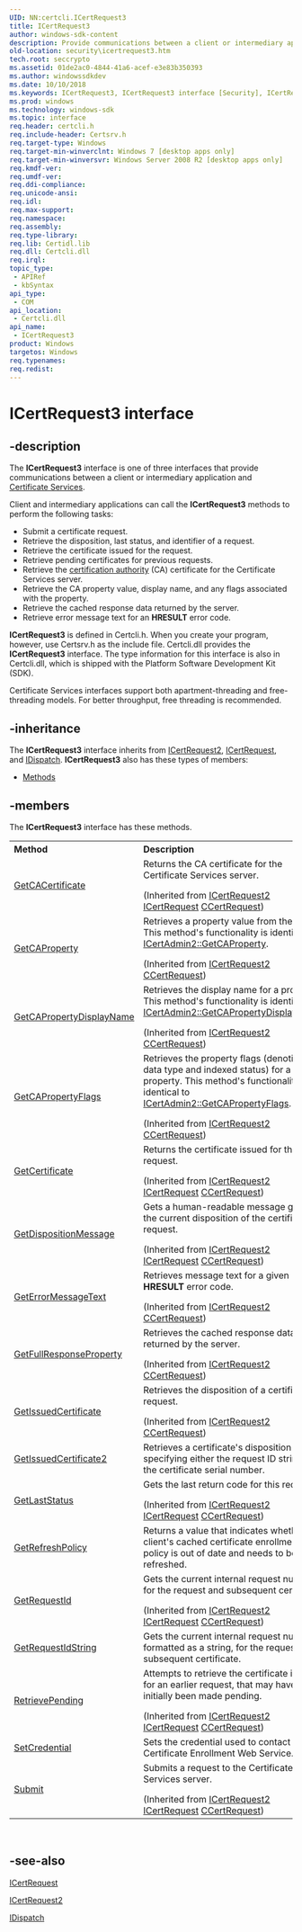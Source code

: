 ```yaml
---
UID: NN:certcli.ICertRequest3
title: ICertRequest3
author: windows-sdk-content
description: Provide communications between a client or intermediary application and Certificate Services.
old-location: security\icertrequest3.htm
tech.root: seccrypto
ms.assetid: 01de2ac0-4844-41a6-acef-e3e83b350393
ms.author: windowssdkdev
ms.date: 10/10/2018
ms.keywords: ICertRequest3, ICertRequest3 interface [Security], ICertRequest3 interface [Security],described, certcli/ICertRequest3, security.icertrequest3
ms.prod: windows
ms.technology: windows-sdk
ms.topic: interface
req.header: certcli.h
req.include-header: Certsrv.h
req.target-type: Windows
req.target-min-winverclnt: Windows 7 [desktop apps only]
req.target-min-winversvr: Windows Server 2008 R2 [desktop apps only]
req.kmdf-ver: 
req.umdf-ver: 
req.ddi-compliance: 
req.unicode-ansi: 
req.idl: 
req.max-support: 
req.namespace: 
req.assembly: 
req.type-library: 
req.lib: Certidl.lib
req.dll: Certcli.dll
req.irql: 
topic_type:
 - APIRef
 - kbSyntax
api_type:
 - COM
api_location:
 - Certcli.dll
api_name:
 - ICertRequest3
product: Windows
targetos: Windows
req.typenames: 
req.redist: 
---
```


# ICertRequest3 interface


## -description


The <b>ICertRequest3</b> interface is one of three interfaces that  provide communications between a client or intermediary application and <a href="https://msdn.microsoft.com/en-us/library/ms721572(v=VS.85).aspx">Certificate Services</a>.

Client and intermediary applications can call the  <b>ICertRequest3</b> methods to perform the following tasks:<ul>
<li>Submit a certificate request.</li>
<li>Retrieve the disposition, last status, and identifier of a request.</li>
<li>Retrieve the certificate issued for the request.</li>
<li>Retrieve pending certificates for previous requests.</li>
<li>Retrieve the <a href="https://msdn.microsoft.com/en-us/library/ms721572(v=VS.85).aspx">certification authority</a> (CA) certificate for the Certificate Services server.</li>
<li>Retrieve the CA property value, display name, and any flags associated with the property.</li>
<li>Retrieve the cached response data returned by the server.</li>
<li>Retrieve error message text for an <b>HRESULT</b> error code.</li>
</ul>


<b>ICertRequest3</b> is defined in Certcli.h. When you create your program, however, use Certsrv.h as the include file. Certcli.dll provides the <b>ICertRequest3</b> interface. The type information for this interface is also in Certcli.dll, which is shipped with the Platform Software Development Kit (SDK).

Certificate Services interfaces support both apartment-threading and free-threading models. For better throughput, free threading is recommended.


## -inheritance

The <b xmlns:loc="http://microsoft.com/wdcml/l10n">ICertRequest3</b> interface inherits from <a href="https://msdn.microsoft.com/en-us/library/Aa385041(v=VS.85).aspx">ICertRequest2</a>, <a href="https://msdn.microsoft.com/en-us/library/Aa385040(v=VS.85).aspx">ICertRequest</a>, and <a href="https://msdn.microsoft.com/en-us/library/ms221608(v=VS.85).aspx">IDispatch</a>. <b>ICertRequest3</b> also has these types of members:
<ul>
<li><a href="https://msdn.microsoft.com/en-us/library/ms684591(v=VS.85).aspx">Methods</a></li>
</ul>

## -members

The <b>ICertRequest3</b> interface has these methods.
<table class="members" id="memberListMethods">
<tr>
<th align="left" width="37%">Method</th>
<th align="left" width="63%">Description</th>
</tr>
<tr data="inherited;">
<td align="left" width="37%">
<a href="https://msdn.microsoft.com/en-us/library/Aa385042(v=VS.85).aspx">GetCACertificate</a>
</td>
<td align="left" width="63%">
Returns the CA certificate for the Certificate Services server.</p> (Inherited from <a href="https://msdn.microsoft.com/en-us/library/Aa385041(v=VS.85).aspx">ICertRequest2</a>
<a href="https://msdn.microsoft.com/en-us/library/Aa385040(v=VS.85).aspx">ICertRequest</a>
<a href="https://msdn.microsoft.com/en-us/library/Aa385041(v=VS.85).aspx">CCertRequest</a>)</td>
</tr>
<tr data="inherited;">
<td align="left" width="37%">
<a href="https://msdn.microsoft.com/en-us/library/Aa385043(v=VS.85).aspx">GetCAProperty</a>
</td>
<td align="left" width="63%">
Retrieves a property value from the CA. This method's functionality is identical to 
<a href="https://msdn.microsoft.com/en-us/library/Aa383238(v=VS.85).aspx">ICertAdmin2::GetCAProperty</a>.</p> (Inherited from <a href="https://msdn.microsoft.com/en-us/library/Aa385041(v=VS.85).aspx">ICertRequest2</a>
<a href="https://msdn.microsoft.com/en-us/library/Aa385041(v=VS.85).aspx">CCertRequest</a>)</td>
</tr>
<tr data="inherited;">
<td align="left" width="37%">
<a href="https://msdn.microsoft.com/en-us/library/Aa385044(v=VS.85).aspx">GetCAPropertyDisplayName</a>
</td>
<td align="left" width="63%">
Retrieves the display name for a property. This method's functionality is identical to 
<a href="https://msdn.microsoft.com/en-us/library/Aa383239(v=VS.85).aspx">ICertAdmin2::GetCAPropertyDisplayName</a>.</p> (Inherited from <a href="https://msdn.microsoft.com/en-us/library/Aa385041(v=VS.85).aspx">ICertRequest2</a>
<a href="https://msdn.microsoft.com/en-us/library/Aa385041(v=VS.85).aspx">CCertRequest</a>)</td>
</tr>
<tr data="inherited;">
<td align="left" width="37%">
<a href="https://msdn.microsoft.com/en-us/library/Aa385045(v=VS.85).aspx">GetCAPropertyFlags</a>
</td>
<td align="left" width="63%">
Retrieves the property flags (denoting data type and indexed status) for a property. This method's functionality is identical to 
<a href="https://msdn.microsoft.com/en-us/library/Aa383240(v=VS.85).aspx">ICertAdmin2::GetCAPropertyFlags</a>.</p> (Inherited from <a href="https://msdn.microsoft.com/en-us/library/Aa385041(v=VS.85).aspx">ICertRequest2</a>
<a href="https://msdn.microsoft.com/en-us/library/Aa385041(v=VS.85).aspx">CCertRequest</a>)</td>
</tr>
<tr data="inherited;">
<td align="left" width="37%">
<a href="https://msdn.microsoft.com/en-us/library/Aa385046(v=VS.85).aspx">GetCertificate</a>
</td>
<td align="left" width="63%">
Returns the certificate issued for the request.</p> (Inherited from <a href="https://msdn.microsoft.com/en-us/library/Aa385041(v=VS.85).aspx">ICertRequest2</a>
<a href="https://msdn.microsoft.com/en-us/library/Aa385040(v=VS.85).aspx">ICertRequest</a>
<a href="https://msdn.microsoft.com/en-us/library/Aa385041(v=VS.85).aspx">CCertRequest</a>)</td>
</tr>
<tr data="inherited;">
<td align="left" width="37%">
<a href="https://msdn.microsoft.com/en-us/library/Aa385047(v=VS.85).aspx">GetDispositionMessage</a>
</td>
<td align="left" width="63%">
Gets a human-readable message giving the current disposition of the certificate request.</p> (Inherited from <a href="https://msdn.microsoft.com/en-us/library/Aa385041(v=VS.85).aspx">ICertRequest2</a>
<a href="https://msdn.microsoft.com/en-us/library/Aa385040(v=VS.85).aspx">ICertRequest</a>
<a href="https://msdn.microsoft.com/en-us/library/Aa385041(v=VS.85).aspx">CCertRequest</a>)</td>
</tr>
<tr data="inherited;">
<td align="left" width="37%">
<a href="https://msdn.microsoft.com/en-us/library/Aa385048(v=VS.85).aspx">GetErrorMessageText</a>
</td>
<td align="left" width="63%">
Retrieves message text for a given <b>HRESULT</b> error code.</p> (Inherited from <a href="https://msdn.microsoft.com/en-us/library/Aa385041(v=VS.85).aspx">ICertRequest2</a>
<a href="https://msdn.microsoft.com/en-us/library/Aa385041(v=VS.85).aspx">CCertRequest</a>)</td>
</tr>
<tr data="inherited;">
<td align="left" width="37%">
<a href="https://msdn.microsoft.com/en-us/library/Aa385049(v=VS.85).aspx">GetFullResponseProperty</a>
</td>
<td align="left" width="63%">
Retrieves the cached response data returned by the server.</p> (Inherited from <a href="https://msdn.microsoft.com/en-us/library/Aa385041(v=VS.85).aspx">ICertRequest2</a>
<a href="https://msdn.microsoft.com/en-us/library/Aa385041(v=VS.85).aspx">CCertRequest</a>)</td>
</tr>
<tr data="inherited;">
<td align="left" width="37%">
<a href="https://msdn.microsoft.com/en-us/library/Aa385050(v=VS.85).aspx">GetIssuedCertificate</a>
</td>
<td align="left" width="63%">
Retrieves the disposition of a certificate request.</p> (Inherited from <a href="https://msdn.microsoft.com/en-us/library/Aa385041(v=VS.85).aspx">ICertRequest2</a>
<a href="https://msdn.microsoft.com/en-us/library/Aa385041(v=VS.85).aspx">CCertRequest</a>)</td>
</tr>
<tr data="declared;">
<td align="left" width="37%">
<a href="https://msdn.microsoft.com/en-us/library/Ee373778(v=VS.85).aspx">GetIssuedCertificate2</a>
</td>
<td align="left" width="63%">
Retrieves a certificate's disposition by specifying either the request ID string or the certificate serial number.

</td>
</tr>
<tr data="inherited;">
<td align="left" width="37%">
<a href="https://msdn.microsoft.com/en-us/library/Aa385051(v=VS.85).aspx">GetLastStatus</a>
</td>
<td align="left" width="63%">
Gets the last return code for this request.</p> (Inherited from <a href="https://msdn.microsoft.com/en-us/library/Aa385041(v=VS.85).aspx">ICertRequest2</a>
<a href="https://msdn.microsoft.com/en-us/library/Aa385040(v=VS.85).aspx">ICertRequest</a>
<a href="https://msdn.microsoft.com/en-us/library/Aa385041(v=VS.85).aspx">CCertRequest</a>)</td>
</tr>
<tr data="declared;">
<td align="left" width="37%">
<a href="https://msdn.microsoft.com/en-us/library/Ee373779(v=VS.85).aspx">GetRefreshPolicy</a>
</td>
<td align="left" width="63%">
Returns a value that indicates whether a client's cached certificate enrollment policy is out of date and needs to be refreshed.

</td>
</tr>
<tr data="inherited;">
<td align="left" width="37%">
<a href="https://msdn.microsoft.com/en-us/library/Aa385052(v=VS.85).aspx">GetRequestId</a>
</td>
<td align="left" width="63%">
Gets the current internal request number for the request and subsequent certificate.</p> (Inherited from <a href="https://msdn.microsoft.com/en-us/library/Aa385041(v=VS.85).aspx">ICertRequest2</a>
<a href="https://msdn.microsoft.com/en-us/library/Aa385040(v=VS.85).aspx">ICertRequest</a>
<a href="https://msdn.microsoft.com/en-us/library/Aa385041(v=VS.85).aspx">CCertRequest</a>)</td>
</tr>
<tr data="declared;">
<td align="left" width="37%">
<a href="https://msdn.microsoft.com/en-us/library/Ee373780(v=VS.85).aspx">GetRequestIdString</a>
</td>
<td align="left" width="63%">
Gets the current internal request number, formatted as a string, for the request and subsequent certificate.

</td>
</tr>
<tr data="inherited;">
<td align="left" width="37%">
<a href="https://msdn.microsoft.com/en-us/library/Aa385053(v=VS.85).aspx">RetrievePending</a>
</td>
<td align="left" width="63%">
Attempts to retrieve the certificate issued for an earlier request, that may have initially been made pending.</p> (Inherited from <a href="https://msdn.microsoft.com/en-us/library/Aa385041(v=VS.85).aspx">ICertRequest2</a>
<a href="https://msdn.microsoft.com/en-us/library/Aa385040(v=VS.85).aspx">ICertRequest</a>
<a href="https://msdn.microsoft.com/en-us/library/Aa385041(v=VS.85).aspx">CCertRequest</a>)</td>
</tr>
<tr data="declared;">
<td align="left" width="37%">
<a href="https://msdn.microsoft.com/en-us/library/Ee373781(v=VS.85).aspx">SetCredential</a>
</td>
<td align="left" width="63%">
Sets the credential used to contact the Certificate Enrollment Web Service.

</td>
</tr>
<tr data="inherited;">
<td align="left" width="37%">
<a href="https://msdn.microsoft.com/en-us/library/Aa385054(v=VS.85).aspx">Submit</a>
</td>
<td align="left" width="63%">
Submits a request to the Certificate Services server.</p> (Inherited from <a href="https://msdn.microsoft.com/en-us/library/Aa385041(v=VS.85).aspx">ICertRequest2</a>
<a href="https://msdn.microsoft.com/en-us/library/Aa385040(v=VS.85).aspx">ICertRequest</a>
<a href="https://msdn.microsoft.com/en-us/library/Aa385041(v=VS.85).aspx">CCertRequest</a>)</td>
</tr>
</table> 


## -see-also




<a href="https://msdn.microsoft.com/en-us/library/Aa385040(v=VS.85).aspx">ICertRequest</a>



<a href="https://msdn.microsoft.com/en-us/library/Aa385041(v=VS.85).aspx">ICertRequest2</a>



<a href="https://msdn.microsoft.com/en-us/library/ms221608(v=VS.85).aspx">IDispatch</a>
 

 

